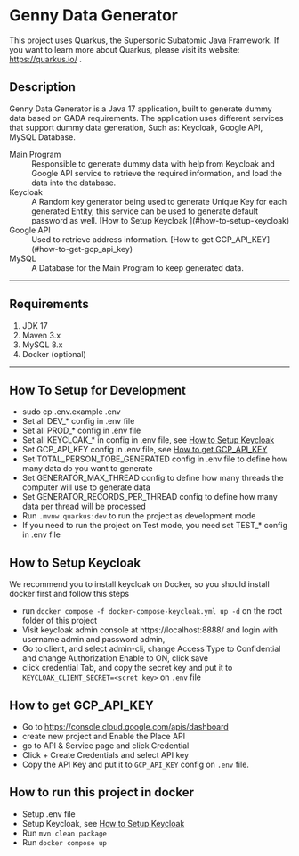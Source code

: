 # Genny Data Generator

This project uses Quarkus, the Supersonic Subatomic Java Framework.
If you want to learn more about Quarkus, please visit its website: https://quarkus.io/ .

## Description
Genny Data Generator is a Java 17 application, built to generate dummy data based on GADA requirements.
The application uses different services that support dummy data generation, Such as: Keycloak, Google API, MySQL Database.
<dl>
  <dt>Main Program</dt>
  <dd>Responsible to generate dummy data with help from Keycloak and Google API service to retrieve the required information, 
and load the data into the database.</dd>
  <dt>Keycloak</dt>
  <dd>A Random key generator being used to generate Unique Key for each generated Entity, this service can be used to generate
default password as well. [How to Setup Keycloak ](#how-to-setup-keycloak)</dd>

  <dt>Google API</dt>
  <dd>Used to retrieve address information. [How to get GCP_API_KEY](#how-to-get-gcp_api_key)</dd>

  <dt>MySQL</dt>
  <dd>A Database for the Main Program to keep generated data.</dd>
</dl>

<hr>

## Requirements
1. JDK 17
2. Maven 3.x
3. MySQL 8.x
4. Docker (optional)

<hr>

## How To Setup for Development

- sudo cp .env.example .env
- Set all DEV_* config in .env file
- Set all PROD_* config in .env file
- Set all KEYCLOAK_* in config in .env file, see [How to Setup Keycloak ](#how-to-setup-keycloak)
- Set GCP_API_KEY config in .env file, see [How to get GCP_API_KEY](#how-to-get-gcp_api_key)
- Set TOTAL_PERSON_TOBE_GENERATED config in .env file to define how many data do you want to generate
- Set GENERATOR_MAX_THREAD config to define how many threads the computer will use to generate data
- Set GENERATOR_RECORDS_PER_THREAD config to define how many data per thread will be processed
- Run ```.mvnw quarkus:dev``` to run the project as development mode
- If you need to run the project on Test mode, you need set TEST_* config in .env file

## How to Setup Keycloak

We recommend you to install keycloak on Docker, so you should install docker first and follow this steps

- run ```docker compose -f docker-compose-keycloak.yml up -d``` on the root folder of this project
- Visit keycloak admin console at https://localhost:8888/ and login with username admin and password admin,
- Go to client, and select admin-cli, change Access Type to Confidential and change Authorization Enable to ON, click
  save
- click credential Tab, and copy the secret key and put it to ```KEYCLOAK_CLIENT_SECRET=<scret key>``` on ```.env```
  file

## How to get GCP_API_KEY

- Go to https://console.cloud.google.com/apis/dashboard
- create new project and Enable the Place API 
- go to API & Service page and click Credential 
- Click + Create Credentials and select API key
- Copy the API Key and put it to ```GCP_API_KEY``` config on ```.env``` file.

## How to run this project in docker

- Setup .env file
- Setup Keycloak, see [How to Setup Keycloak ](#how-to-setup-keycloak)
- Run ```mvn clean package```
- Run ```docker compose up``` 